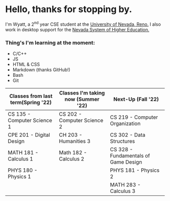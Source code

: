 # Hello, thanks for stopping by.
I'm Wyatt, a 2<sup>nd</sup> year CSE student at the [University of Nevada, Reno.](https://www.unr.edu/cse "UNR CSE") I also work in desktop support for the [Nevada System of Higher Education.](https://scs.nevada.edu/ "NSHE SCS")

### Thing's I'm learning at the moment:
- C/C++
- JS
- HTML & CSS
- Markdown (thanks GitHub!)
- Bash
- Git

| Classes from last term(Spring '22)  | Classes I'm taking now (Summer '22)  | Next-Up (Fall '22)                                |
| ----------------------------------- | ------------------------------------ | ------------------------------------------------- |
| CS 135 - Computer Science 1         | CS 202 - Computer Science 2          | CS 219 - Computer Organization                    |
| CPE 201 - Digital Design            | CH 203 - Humanities 3                | CS 302 - Data Structures                          |
| MATH 181 - Calculus 1               | Math 182 - Calculus 2                | CS 328 - Fundamentals of Game Design              |
| PHYS 180 - Physics 1                |                                      | PHYS 181 - Physics 2                              |
|                                     |                                      | MATH 283 - Calculus 3                             |
